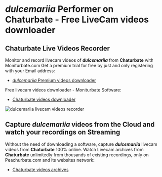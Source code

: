 # _dulcemariia_ Performer on Chaturbate - Free LiveCam videos downloader

## Chaturbate Live Videos Recorder

Monitor and record livecam videos of **_dulcemariia_** from **Chaturbate** with Moniturbate.com
Get a premium trial for free by just and only registering with your Email address:
* [_dulcemariia_ Premium videos downloader](https://moniturbate.com/request-demo-licence-key.html)

Free livecam videos downloader - Moniturbate Software:
* [Chaturbate videos downloader](https://moniturbate.com/moniturbate-download-software.html)

![_dulcemariia_ livecam videos recorder](https://peachurnet.com/templates/moniturbate-software.png)


## Capture _dulcemariia_ videos from the Cloud and watch your recordings on Streaming

Without the need of downloading a software, capture **_dulcemariia_** livecam videos from **Chaturbate** 100% online.
Watch Livecam archives from **Chaturbate** unlimitedly from thousands of existing recordings, only on Peachurbate.com and its websites network:
* [Chaturbate videos archives](https://peachurnet.com/)